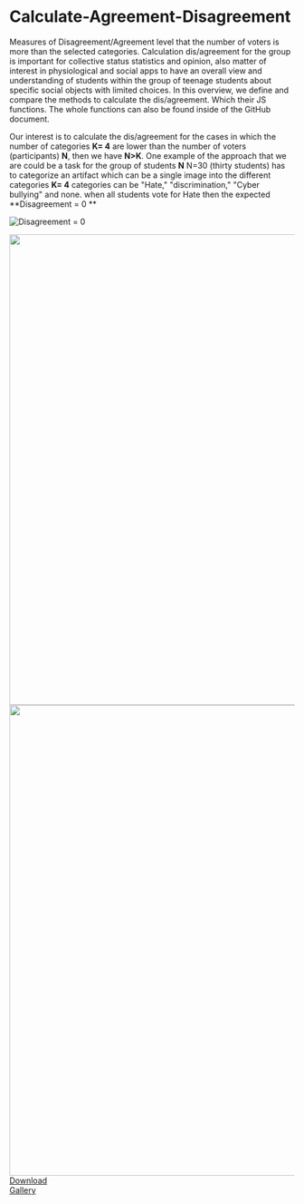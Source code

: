 # Calculate-Agreement-Disagreement
Measures of Disagreement/Agreement level that the number of voters is more than the selected categories.
Calculation dis/agreement for the group is important for collective status statistics and opinion, also matter of interest in physiological and social apps to have an overall view and understanding of students within the group of teenage students about specific social objects with limited choices. 
In this overview, we define and compare the methods to calculate the dis/agreement. Which their JS functions. The whole functions can also be found inside of the GitHub document. 

Our interest is to calculate the dis/agreement for the cases in which the number of categories **K= 4** are lower than the number of voters (participants) **N**, then we have **N>K**.
One example of the approach that we are could be a task for the group of students  **N** N=30 (thirty students) has to categorize an artifact which can be a single image into the different categories **K= 4** categories can be "Hate," "discrimination," "Cyber bullying" and none. 
when all students vote for Hate then the expected **Disagreement = 0 **   

![Disagreement = 0](https://user-images.githubusercontent.com/17232450/103099161-aca5d380-460d-11eb-9a8b-639b9a918c29.png)

<img src="https://user-images.githubusercontent.com/17232450/103099161-aca5d380-460d-11eb-9a8b-639b9a918c29.png" width= "830px" display= "inline">
<img src="https://user-images.githubusercontent.com/17232450/103099161-aca5d380-460d-11eb-9a8b-639b9a918c29.png" width= "830px" display= "inline">

<div id="dB"}>
    <a href="http://notareallink.com" title="Download" id="buyButton">Download</a> 
</div>
<div id="gB">
    <a href="#" title="Gallery" onclick="$j('#galleryDiv').toggle('slow');return false;" id="galleryButton">Gallery</a>     
</div>
